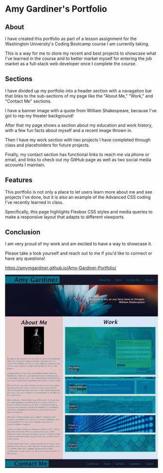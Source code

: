 # Amy Gardiner's Portfolio

## About

I have created this portfolio as part of a lesson assignment for the Washington University's Coding Bootcamp course I am currently taking.

This is a way for me to store my recent and best projects to showcase what I've learned in the course and to better market myself for entering the job market as a full-stack web developer once I complete the course.

## Sections

I have divided up my portfolio into a header section with a navagation bar that links to the sub-sections of my page like the "About Me," "Work," and "Contact Me" sections.

I have a banner image with a quote from William Shakespeare, because I've got to rep my theater background!

After that my page shows a section about my education and work history, with a few fun facts about myself and a recent image thrown in.

Then I have my work section with two projects I have completed through class and placeholders for future projects.

Finally, my contact section has functional links to reach me via phone or email, and links to check out my GitHub page as well as two social media accounts I maintain.

## Features

This portfolio is not only a place to let users learn more about me and see projects I've done, but it is also an example of the Advanced CSS coding I've recently learned in class.

Specifically, this page highlights Flexbox CSS styles and media queries to make a responsive layout that adapts to different viewports.

## Conclusion

I am very proud of my work and am excited to have a way to showcase it.

Please take a look yourself and reach out to me if you'd like to connect or have any questions!

https://amymgardiner.github.io/Amy-Gardiner-Portfolio/

![plot](./assets/images/Web%20capture_18-5-2022_223525_amymgardiner.github.io.jpeg)

